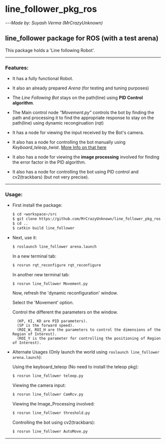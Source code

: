# line_follower_pkg_ros
---_Made by: Suyash Verma (MrCrazyUnknown)_
## line_follower package for ROS (with a test arena)

This package holds a 'Line following Robot'.

---
### Features:

- It has a fully functional Robot.

- It also an already prepared _Arena_ (for testing and tuning purposes)

- The _Line Following Bot_ stays on the path(line) using **PID Control algorithm**.

- The Main control node _"Movement.py"_ controls the bot by finding the path and processing it to find the appropriate response to stay on the path(line) using dynamic recongiruation (rqt)

- It has a node for viewing the input received by the Bot's camera.

- It also has a node for controlling the bot manually using _Keyboard_teleop_twist_. [More Info on that here](https://github.com/MrCrazyUnknown/keyboard_teleop_twist "Keyboard_twist_teleop")

- It also has a node for viewing the **image processing** involved for finding the error factor in the PID algorithm.

- It also has a node for controlling the bot using PID control and cv2(trackbars) (but not very precise).

---

### Usage:

- First install the package:
    ```sh
    $ cd <workspace>/src
    $ git clone https://github.com/MrCrazyUnknown/line_follower_pkg_ros
    $ cd ..
    $ catkin build line_follower
    ```
    
- Next, use it:
    ```sh
    $ roslaunch line_follower arena.launch
    ```
    In a new terminal tab:
    ```sh
    $ rosrun rqt_reconfigure rqt_reconfigure
    ```
    In another new terminal tab:
    ```sh
    $ rosrun line_follower Movement.py
    ```
    Now, refresh the 'dynamic reconfiguration' window.
    
    Select the 'Movement' option.
    
    Control the different the parameters on the window.
    
        (KP, KI, KD are PID parameters).
        (SP is the forward speed).
        (ROI_W, ROI_H are the parameters to control the dimensions of the Region of Interest).
        (ROI_Y is the parameter for controlling the positioning of Region of Interest).
    
- Alternate Usages (Only launch the world using `roslaunch line_follower arena.launch`):

    Using the keyboard_teleop (No need to install the teleop pkg):
    ```sh
    $ rosrun line_follower teleop.py
    ```
    
    Viewing the camera input:
    ```sh
    $ rosrun line_follower CamRcv.py
    ```
    
    Viewing the Image_Processing involved:
    ```sh
    $ rosrun line_follower threshold.py
    ```
    
    Controlling the bot using cv2(trackbars):
    ```sh
    $ rosrun line_follower AutoMove.py
    ```
    
---
